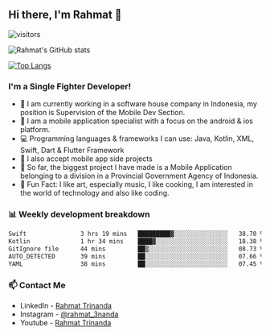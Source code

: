 ## Hi there, I'm Rahmat 👋
![visitors](https://visitor-badge.glitch.me/badge?page_id=https://github.com/rahmat3nanda/)

![Rahmat's GitHub stats](https://github-readme-stats.vercel.app/api?username=rahmat3nanda&count_private=true&show_icons=true&theme=radical)

[![Top Langs](https://github-readme-stats.vercel.app/api/top-langs/?username=rahmat3nanda&show_icons=true&theme=radical&layout=compact)](https://github.com/rahmat3nanda/github-readme-stats)

### I'm a Single Fighter Developer!
- :office: I am currently working in a software house company in Indonesia, my position is Supervision of the Mobile Dev Section.
- :iphone: I am a mobile application specialist with a focus on the android & ios platform.
- :computer: Programming languages & frameworks I can use: Java, Kotlin, XML, Swift, Dart & Flutter Framework
- :handshake: I also accept mobile app side projects
- :police_car: So far, the biggest project I have made is a Mobile Application belonging to a division in a Provincial Government Agency of Indonesia.
- :notebook: Fun Fact: I like art, especially music, I like cooking, I am interested in the world of technology and also like coding.

### 📊 Weekly development breakdown

<!--START_SECTION:waka-->

```txt
Swift               3 hrs 19 mins   █████████▓░░░░░░░░░░░░░░░   38.70 %
Kotlin              1 hr 34 mins    ████▓░░░░░░░░░░░░░░░░░░░░   18.38 %
GitIgnore file      44 mins         ██▒░░░░░░░░░░░░░░░░░░░░░░   08.73 %
AUTO_DETECTED       39 mins         ██░░░░░░░░░░░░░░░░░░░░░░░   07.66 %
YAML                38 mins         ██░░░░░░░░░░░░░░░░░░░░░░░   07.45 %
```

<!--END_SECTION:waka-->

### 📫 Contact Me
- LinkedIn - [Rahmat Trinanda](https://www.linkedin.com/in/rahmat-trinanda/)
- Instagram - [@rahmat_3nanda](https://www.instagram.com/rahmat_3nanda/)
- Youtube - [Rahmat Trinanda](https://www.youtube.com/channel/UCmhq5_o2cDpYsTtBl24XEAw)

